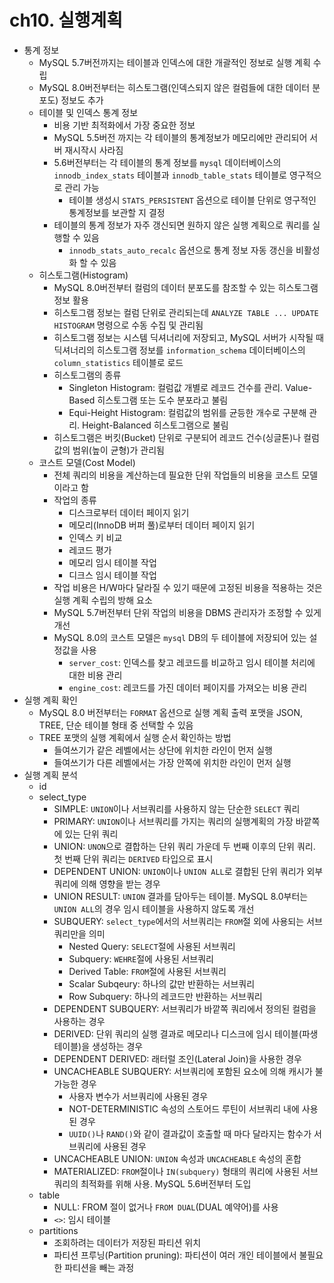 # ch10. 실행계획

- 통계 정보
	- MySQL 5.7버전까지는 테이블과 인덱스에 대한 개괄적인 정보로 실행 계획 수립
	- MySQL 8.0버전부터는 히스토그램(인덱스되지 않은 컬럼들에 대한 데이터 분포도) 정보도 추가
	- 테이블 및 인덱스 통계 정보
		- 비용 기반 최적화에서 가장 중요한 정보
		- MySQL 5.5버전 까지는 각 테이블의 통계정보가 메모리에만 관리되어 서버 재시작시 사라짐
		- 5.6버전부터는 각 테이블의 통계 정보를 `mysql` 데이터베이스의 `innodb_index_stats` 테이블과 `innodb_table_stats` 테이블로 영구적으로 관리 가능
			- 테이블 생성시 `STATS_PERSISTENT` 옵션으로 테이블 단위로 영구적인 통계정보를 보관할 지 결정
		- 테이블의 통계 정보가 자주 갱신되면 원하지 않은 실행 계획으로 쿼리를 실행할 수 있음
			- `innodb_stats_auto_recalc` 옵션으로 통계 정보 자동 갱신을 비활성화 할 수 있음
	- 히스토그램(Histogram)
		- MySQL 8.0버전부터 컬럼의 데이터 분포도를 참조할 수 있는 히스토그램 정보 활용
		- 히스토그램 정보는 컬럼 단위로 관리되는데 `ANALYZE TABLE ... UPDATE HISTOGRAM` 명령으로 수동 수집 및 관리됨
		- 히스토그램 정보는 시스템 딕셔너리에 저장되고, MySQL 서버가 시작될 때 딕셔너리의 히스토그램 정보를 `information_schema` 데이터베이스의 `column_statistics` 테이블로 로드
		- 히스토그램의 종류
			- Singleton Histogram: 컬럼값 개별로 레코드 건수를 관리. Value-Based 히스토그램 또는 도수 분포라고 불림
			- Equi-Height Histogram: 컬럼값의 범위를 균등한 개수로 구분해 관리. Height-Balanced 히스토그램으로 불림
		- 히스토그램은 버킷(Bucket) 단위로 구분되어 레코드 건수(싱글톤)나 컬럼값의 범위(높이 균형)가 관리됨
	- 코스트 모델(Cost Model)
		- 전체 쿼리의 비용을 계산하는데 필요한 단위 작업들의 비용을 코스트 모델이라고 함
		- 작업의 종류
			- 디스크로부터 데이터 페이지 읽기
			- 메모리(InnoDB 버퍼 풀)로부터 데이터 페이지 읽기
			- 인덱스 키 비교
			- 레코드 평가
			- 메모리 임시 테이블 작업
			- 디크스 임시 테이블 작업
		- 작업 비용은 H/W마다 달라질 수 있기 때문에 고정된 비용을 적용하는 것은 실행 계획 수립의 방해 요소
		- MySQL 5.7버전부터 단위 작업의 비용을 DBMS 관리자가 조정할 수 있게 개선
		- MySQL 8.0의 코스트 모델은 `mysql` DB의 두 테이블에 저장되어 있는 설정값을 사용
			- `server_cost`: 인덱스를 찾고 레코드를 비교하고 임시 테이블 처리에 대한 비용 관리
			- `engine_cost`: 레코드를 가진 데이터 페이지를 가져오는 비용 관리
- 실행 계획 확인
	- MySQL 8.0 버전부터는 `FORMAT` 옵션으로 실행 계획 출력 포맷을 JSON, TREE, 단순 테이블 형태 중 선택할 수 있음
	- TREE 포맷의 실행 계획에서 실행 순서 확인하는 방법
		- 들여쓰기가 같은 레벨에서는 상단에 위치한 라인이 먼저 실행
		- 들여쓰기가 다른 레벨에서는 가장 안쪽에 위치한 라인이 먼저 실행
- 실행 계획 분석
	- id
	- select_type
		- SIMPLE: `UNION`이나 서브쿼리를 사용하지 않는 단순한 `SELECT` 쿼리
		- PRIMARY: `UNION`이나 서브쿼리를 가지는 쿼리의 실행계획의 가장 바깥쪽에 있는 단위 쿼리
		- UNION: `UNON`으로 결합하는 단위 쿼리 가운데 두 번째 이후의 단위 쿼리. 첫 번째 단위 쿼리는 `DERIVED` 타입으로 표시
		- DEPENDENT UNION: `UNION`이나 `UNION ALL`로 결합된 단위 쿼리가 외부 쿼리에 의해 영향을 받는 경우
		- UNION RESULT: `UNION` 결과를 담아두는 테이블. MySQL 8.0부터는 `UNION ALL`의 경우 임시 테이블을 사용하지 않도록 개선
		- SUBQUERY: `select_type`에서의 서브쿼리는 `FROM`절 외에 사용되는 서브쿼리만을 의미
			- Nested Query: `SELECT`절에 사용된 서브쿼리
			- Subquery: `WEHRE`절에 사용된 서브쿼리
			- Derived Table: `FROM`절에 사용된 서브쿼리 
			- Scalar Subqeury: 하나의 값만 반환하는 서브쿼리
			- Row Subquery: 하나의 레코드만 반환하는 서브쿼리
		- DEPENDENT SUBQUERY: 서브쿼리가 바깥쪽 쿼리에서 정의된 컬럼을 사용하는 경우
		- DERIVED: 단위 쿼리의 실행 결과로 메모리나 디스크에 임시 테이블(파생 테이블)을 생성하는 경우
		- DEPENDENT DERIVED: 래터럴 조인(Lateral Join)을 사용한 경우
		- UNCACHEABLE SUBQUERY: 서브쿼리에 포함된 요소에 의해 캐시가 불가능한 경우
			- 사용자 변수가 서브쿼리에 사용된 경우
			- NOT-DETERMINISTIC 속성의 스토어드 루틴이 서브쿼리 내에 사용된 경우
			- `UUID()`나 `RAND()`와 같이 결과값이 호출할 때 마다 달라지는 함수가 서브쿼리에 사용된 경우
		- UNCACHEABLE UNION: `UNION` 속성과 `UNCACHEABLE` 속성의 혼합
		- MATERIALIZED: `FROM`절이나 `IN(subquery)` 형태의 쿼리에 사용된 서브쿼리의 최적화를 위해 사용. MySQL 5.6버전부터 도입
	- table
		- NULL: FROM 절이 없거나 `FROM DUAL`(DUAL 예약어)를 사용
		- `<>`: 임시 테이블
	- partitions
		- 조회하려는 데이터가 저장된 파티션 위치
		- 파티션 프루닝(Partition pruning): 파티션이 여러 개인 테이블에서 불필요한 파티션을 빼는 과정